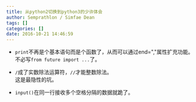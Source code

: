 ```yaml
---
title: 从python2切换到python3的少许体会
author: Semprathlon / Simfae Dean
tags: []
categories: []
date: 2016-10-21 14:46:59
---
```

- `print`不再是个基本语句而是个函数了，从而可以通过end=","属性扩充功能。  
    不必写`from future import ...`了。  

- `/`成了实数除法运算符，`//`才能整数除法。  
    这是最隐性的坑。  

- `input()`在同一行接收多个空格分隔的数据就跪了。